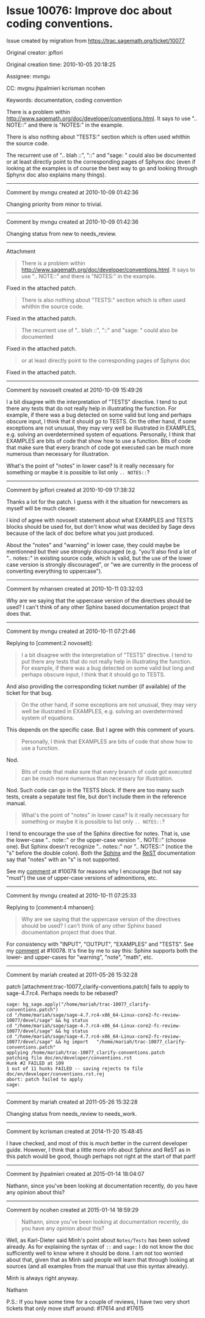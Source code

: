 # Issue 10076: Improve doc about coding conventions.

Issue created by migration from https://trac.sagemath.org/ticket/10077

Original creator: jpflori

Original creation time: 2010-10-05 20:18:25

Assignee: mvngu

CC:  mvgnu jhpalmieri kcrisman ncohen

Keywords: documentation, coding convention

There is a problem within http://www.sagemath.org/doc/developer/conventions.html. It says to use ".. NOTE::" and there is "NOTES:" in the example.

There is also nothing about "TESTS:" section which is often used whithin the source code. 

The recurrent use of ".. blah ::", "::" and "sage: " could also be documented or at least directly point to the corresponding pages of Sphynx doc (even if looking at the examples is of course the best way to go and looking through Sphynx doc also explains many things).


---

Comment by mvngu created at 2010-10-09 01:42:36

Changing priority from minor to trivial.


---

Comment by mvngu created at 2010-10-09 01:42:36

Changing status from new to needs_review.


---

Attachment

> There is a problem within http://www.sagemath.org/doc/developer/conventions.html. It says to use ".. NOTE::" and there is "NOTES:" in the example.

Fixed in the attached patch.





> There is also nothing about "TESTS:" section which is often used whithin the source code. 

Fixed in the attached patch.





> The recurrent use of ".. blah ::", "::" and "sage: " could also be documented 

Fixed in the attached patch.





> or at least directly point to the corresponding pages of Sphynx doc

Fixed in the attached patch.


---

Comment by novoselt created at 2010-10-09 15:49:26

I a bit disagree with the interpretation of "TESTS" directive. I tend to put there any tests that do not really help in illustrating the function. For example, if there was a bug detected on some valid but long and perhaps obscure input, I think that it should go to TESTS. On the other hand, if some exceptions are not unusual, they may very well be illustrated in EXAMPLES, e.g. solving an overdetermined system of equations. Personally, I think that EXAMPLES are bits of code that show how to use a function. Bits of code that make sure that every branch of code got executed can be much more numerous than necessary for illustration.

What's the point of "notes" in lower case? Is it really necessary for something or maybe it is possible to list only `.. NOTES::`?


---

Comment by jpflori created at 2010-10-09 17:38:32

Thanks a lot for the patch.
I guess with it the situation for newcomers as myself will be much clearer.

I kind of agree with novoselt statement about what EXAMPLES and TESTS blocks should be used for, but don't know what was decided by Sage devs because of the lack of doc before what you just produced.

About the "notes" and "warning" in lower case, they could maybe be mentionned but their use strongly discouraged (e.g. "you'll also find a lot of ".. notes::" in existing source code, which is valid, but the use of the lower case version is strongly discouraged", or "we are currently in the process of converting everything to uppercase").


---

Comment by mhansen created at 2010-10-11 03:32:03

Why are we saying that the uppercase version of the directives should be used?  I can't think of any other Sphinx based documentation project that does that.


---

Comment by mvngu created at 2010-10-11 07:21:46

Replying to [comment:2 novoselt]:
> I a bit disagree with the interpretation of "TESTS" directive. I tend to put there any tests that do not really help in illustrating the function. For example, if there was a bug detected on some valid but long and perhaps obscure input, I think that it should go to TESTS. 

And also providing the corresponding ticket number (if available) of the ticket for that bug.





> On the other hand, if some exceptions are not unusual, they may very well be illustrated in EXAMPLES, e.g. solving an overdetermined system of equations. 

This depends on the specific case. But I agree with this comment of yours.





> Personally, I think that EXAMPLES are bits of code that show how to use a function. 

Nod.





> Bits of code that make sure that every branch of code got executed can be much more numerous than necessary for illustration.

Nod. Such code can go in the TESTS block. If there are too many such tests, create a sepatate test file, but don't include them in the reference manual.





> What's the point of "notes" in lower case? Is it really necessary for something or maybe it is possible to list only `.. NOTES::`?

I tend to encourage the use of the Sphinx directive for notes. That is, use the lower-case ".. note::" or the upper-case version ".. NOTE::" (choose one). But Sphinx doesn't recognize ".. notes::" nor ".. NOTES::" (notice the "s" before the double colon). Both the [Sphinx](http://sphinx.pocoo.org/rest.html#directives) and the [ReST](http://docutils.sourceforge.net/docs/ref/rst/directives.html#admonitions) documentation say that "notes" with an "s" is not supported.




See my [comment](http://trac.sagemath.org/sage_trac/ticket/10078#comment:4) at #10078 for reasons why I encourage (but not say "must") the use of upper-case versions of admonitions, etc.


---

Comment by mvngu created at 2010-10-11 07:25:33

Replying to [comment:4 mhansen]:
> Why are we saying that the uppercase version of the directives should be used?  I can't think of any other Sphinx based documentation project that does that.

For consistency with "INPUT", "OUTPUT", "EXAMPLES" and "TESTS". See my [comment](http://trac.sagemath.org/sage_trac/ticket/10078#comment:4) at #10078. It's fine by me to say this: Sphinx supports both the lower- and upper-cases for "warning", "note", "math", etc.


---

Comment by mariah created at 2011-05-26 15:32:28

patch [attachment:trac-10077_clarify-conventions.patch] fails to apply to sage-4.7.rc4.  Perhaps needs to be rebased?


```
sage: hg_sage.apply("/home/mariah/trac-10077_clarify-conventions.patch")
cd "/home/mariah/sage/sage-4.7.rc4-x86_64-Linux-core2-fc-review-10077/devel/sage" && hg status
cd "/home/mariah/sage/sage-4.7.rc4-x86_64-Linux-core2-fc-review-10077/devel/sage" && hg status
cd "/home/mariah/sage/sage-4.7.rc4-x86_64-Linux-core2-fc-review-10077/devel/sage" && hg import   "/home/mariah/trac-10077_clarify-conventions.patch"
applying /home/mariah/trac-10077_clarify-conventions.patch
patching file doc/en/developer/conventions.rst
Hunk #2 FAILED at 109
1 out of 11 hunks FAILED -- saving rejects to file doc/en/developer/conventions.rst.rej
abort: patch failed to apply
sage:
```



---

Comment by mariah created at 2011-05-26 15:32:28

Changing status from needs_review to needs_work.


---

Comment by kcrisman created at 2014-11-20 15:48:45

I have checked, and most of this is _much_ better in the current developer guide.  However, I think that a little more info about Sphinx and ReST as in this patch would be good, though perhaps not right at the start of that part!


---

Comment by jhpalmieri created at 2015-01-14 18:04:07

Nathann, since you've been looking at documentation recently, do you have any opinion about this?


---

Comment by ncohen created at 2015-01-14 18:59:29

> Nathann, since you've been looking at documentation recently, do you have any opinion about this?

Well, as Karl-Dieter said Minh's point about `Notes/Tests` has been solved already. As for explaining the syntax of `::` and `sage:` I do not know the doc sufficiently well to know where it should be done. I am not too worried about that, given that as Minh said people will learn that through looking at sources (and all examples from the manual that use this syntax already).

Minh is always right anyway.

Nathann

P.S.: If you have some time for a couple of reviews, I have two very short tickets that only move stuff around: #17614 and #17615

